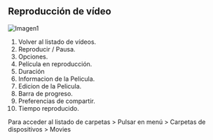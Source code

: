 ## Reproducción de vídeo

![Imagen1](http://static.energysistem.com/images/manuals/42762/57cd43dabb7e1.jpg)

1. Volver al listado de vídeos.
2. Reproducir / Pausa.
3. Opciones.
4. Película en reproducción.
5. Duración
6. Informacion de la Pelicula.
7. Edicion de la Pelicula.
8. Barra de progreso.
9. Preferencias de compartir.
10. Tiempo reproducido.

Para acceder al listado de carpetas > Pulsar en menú > Carpetas de dispositivos > Movies

